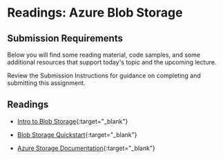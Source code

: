 # Readings: Azure Blob Storage

## Submission Requirements

Below you will find some reading material, code samples, and some additional resources that support today's topic and the upcoming lecture.

Review the Submission Instructions for guidance on completing and submitting this assignment.

## Readings

- [Intro to Blob Storage](https://docs.microsoft.com/en-us/azure/storage/blobs/storage-blobs-introduction){:target="_blank"}

<!-- Mix it up! Create the questions with pointed answers, fill in the blank, or opinion/open ended -->

- [Blob Storage Quickstart](https://docs.microsoft.com/en-us/azure/storage/blobs/storage-quickstart-blobs-dotnet?tabs=windows){:target="_blank"}

<!-- Mix it up! Create the questions with pointed answers, fill in the blank, or opinion/open ended -->

- [Azure Storage Documentation](https://docs.microsoft.com/en-us/azure/storage/){:target="_blank"}

<!-- Mix it up! Create the questions with pointed answers, fill in the blank, or opinion/open ended -->

<!-- NOTE: "additional resources" may not be relevant for every class. Omit this section or any of the sections below if you don't have anything for your students here -->
